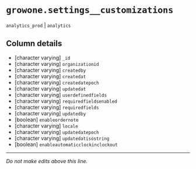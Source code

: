 # `growone.settings__customizations`
`analytics_prod` | `analytics`

## Column details
* [character varying] `_id`
* [character varying] `organizationid`
* [character varying] `createdby`
* [character varying] `createdat`
* [character varying] `createdatepoch`
* [character varying] `updatedat`
* [character varying] `userdefinedfields`
* [character varying] `requiredfieldsenabled`
* [character varying] `requiredfields`
* [character varying] `updatedby`
* [boolean]   `enableordernote`
* [character varying] `locale`
* [character varying] `updatedatepoch`
* [character varying] `updatedatisostring`
* [boolean]   `enableautomaticclockinclockout`

-------------------------------------------------------------------------------
*Do not make edits above this line.*
